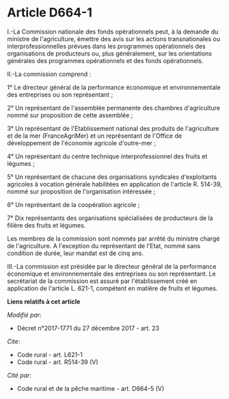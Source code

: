 # Article D664-1

I.-La Commission nationale des fonds opérationnels peut, à la demande du ministre de l'agriculture, émettre des avis sur les
actions transnationales ou interprofessionnelles prévues dans les programmes opérationnels des organisations de producteurs
ou, plus généralement, sur les orientations générales des programmes opérationnels et des fonds opérationnels. 

II.-La commission comprend : 

1° Le directeur général de la performance économique et environnementale des entreprises ou son représentant ; 

2° Un représentant de l'assemblée permanente des chambres d'agriculture nommé sur proposition de cette assemblée ; 

3° Un représentant de l'Etablissement national des produits de l'agriculture et de la mer (FranceAgriMer) et un représentant
de l'Office de développement de l'économie agricole d'outre-mer ; 

4° Un représentant du centre technique interprofessionnel des fruits et légumes ; 

5° Un représentant de chacune des organisations syndicales d'exploitants agricoles à vocation générale habilitées en
application de l'article R. 514-39, nommé sur proposition de l'organisation intéressée ; 

6° Un représentant de la coopération agricole ; 

7° Dix représentants des organisations spécialisées de producteurs de la filière des fruits et légumes. 

Les membres de la commission sont nommés par arrêté du ministre chargé de l'agriculture. A l'exception du représentant de
l'Etat, nommé sans condition de durée, leur mandat est de cinq ans. 

III.-La commission est présidée par le directeur général de la performance économique et environnementale des entreprises ou
son représentant. Le secrétariat de la commission est assuré par l'établissement créé en application de l'article L. 621-1,
compétent en matière de fruits et légumes.

**Liens relatifs à cet article**

_Modifié par_:

  - Décret n°2017-1771 du 27 décembre 2017 - art. 23

_Cite_:

  - Code rural - art. L621-1
  - Code rural - art. R514-39 (V)

_Cité par_:

  - Code rural et de la pêche maritime - art. D664-5 (V)
